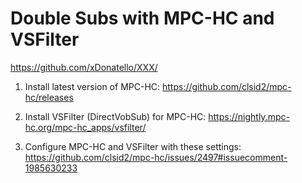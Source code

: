 # Double Subs with MPC-HC and VSFilter
https://github.com/xDonatello/XXX/

1) Install latest version of MPC-HC:
https://github.com/clsid2/mpc-hc/releases

2) Install VSFilter (DirectVobSub) for MPC-HC:
https://nightly.mpc-hc.org/mpc-hc_apps/vsfilter/

3) Configure MPC-HC and VSFilter with these settings:
https://github.com/clsid2/mpc-hc/issues/2497#issuecomment-1985630233
